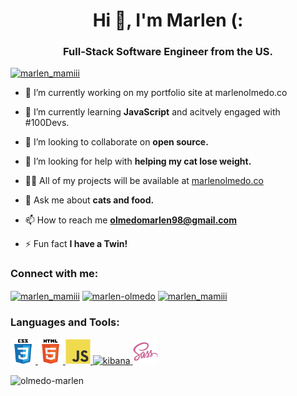 <h1 align="center">Hi 👋, I'm Marlen (:</h1>
<h3 align="center">Full-Stack Software Engineer from the US.</h3>

<p align="left"> <a href="https://twitter.com/marlen_mamiii" target="blank"><img src="https://img.shields.io/twitter/follow/marlen_mamiii?logo=twitter&style=for-the-badge" alt="marlen_mamiii" /></a> </p>

- 🔭 I’m currently working on my portfolio site at marlenolmedo.co

- 🌱 I’m currently learning **JavaScript** and acitvely engaged with #100Devs.

- 👯 I’m looking to collaborate on **open source.**

- 🤝 I’m looking for help with **helping my cat lose weight.**

- 👨‍💻 All of my projects will be available at [marlenolmedo.co](marlenolmedo.co)

- 💬 Ask me about **cats and food.**

- 📫 How to reach me **olmedomarlen98@gmail.com**

- ⚡ Fun fact **I have a Twin!**

<h3 align="left">Connect with me:</h3>
<p align="left">
<a href="https://twitter.com/marlen_mamiii" target="blank"><img align="center" src="https://raw.githubusercontent.com/rahuldkjain/github-profile-readme-generator/master/src/images/icons/Social/twitter.svg" alt="marlen_mamiii" height="30" width="40" /></a>
<a href="https://linkedin.com/in/marlen-olmedo" target="blank"><img align="center" src="https://raw.githubusercontent.com/rahuldkjain/github-profile-readme-generator/master/src/images/icons/Social/linked-in-alt.svg" alt="marlen-olmedo" height="30" width="40" /></a>
<a href="https://discord.gg/marlen_mamiii" target="blank"><img align="center" src="https://raw.githubusercontent.com/rahuldkjain/github-profile-readme-generator/master/src/images/icons/Social/discord.svg" alt="marlen_mamiii" height="30" width="40" /></a>
</p>

<h3 align="left">Languages and Tools:</h3>
<p align="left"> <a href="https://www.w3schools.com/css/" target="_blank" rel="noreferrer"> <img src="https://raw.githubusercontent.com/devicons/devicon/master/icons/css3/css3-original-wordmark.svg" alt="css3" width="40" height="40"/> </a> <a href="https://www.w3.org/html/" target="_blank" rel="noreferrer"> <img src="https://raw.githubusercontent.com/devicons/devicon/master/icons/html5/html5-original-wordmark.svg" alt="html5" width="40" height="40"/> </a> <a href="https://developer.mozilla.org/en-US/docs/Web/JavaScript" target="_blank" rel="noreferrer"> <img src="https://raw.githubusercontent.com/devicons/devicon/master/icons/javascript/javascript-original.svg" alt="javascript" width="40" height="40"/> </a> <a href="https://www.elastic.co/kibana" target="_blank" rel="noreferrer"> <img src="https://www.vectorlogo.zone/logos/elasticco_kibana/elasticco_kibana-icon.svg" alt="kibana" width="40" height="40"/> </a> <a href="https://sass-lang.com" target="_blank" rel="noreferrer"> <img src="https://raw.githubusercontent.com/devicons/devicon/master/icons/sass/sass-original.svg" alt="sass" width="40" height="40"/> </a> </p>

<p><img align="center" src="https://github-readme-streak-stats.herokuapp.com/?user=olmedo-marlen&" alt="olmedo-marlen" /></p>
